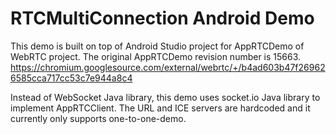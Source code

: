 # RTCMultiConnection Android Demo

This demo is built on top of Android Studio project for AppRTCDemo of WebRTC project. The original AppRTCDemo revision number is 15663.
https://chromium.googlesource.com/external/webrtc/+/b4ad603b47f269626585cca717cc53c7e944a8c4

Instead of WebSocket Java library, this demo uses socket.io Java library to implement AppRTCClient. The URL and ICE servers are hardcoded and it currently only supports one-to-one-demo.

